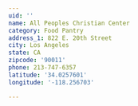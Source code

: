 ```yaml
---
uid: ''
name: All Peoples Christian Center
category: Food Pantry
address_1: 822 E. 20th Street
city: Los Angeles
state: CA
zipcode: '90011'
phone: 213-747-6357
latitude: '34.0257601'
longitude: '-118.256703'

---
```

